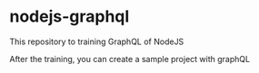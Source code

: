 # nodejs-graphql
This repository to training GraphQL of NodeJS

After the training, you can create a sample project with graphQL